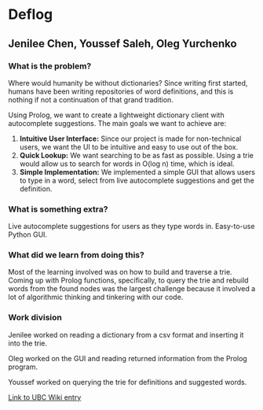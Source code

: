 # Deflog
## Jenilee Chen, Youssef Saleh, Oleg Yurchenko

### What is the problem?
Where would humanity be without dictionaries? Since writing first started, humans have been writing repositories of word definitions, and this is nothing if not a continuation of that grand tradition.

Using Prolog, we want to create a lightweight dictionary client with autocomplete suggestions. The main goals we want to achieve are:

1. **Intuitive User Interface:** Since our project is made for non-technical users, we want the UI to be intuitive and easy to use out of the box.
2. **Quick Lookup:** We want searching to be as fast as possible. Using a trie would allow us to search for words in O(log n) time, which is ideal.
3. **Simple Implementation:** We implemented a simple GUI that allows users to type in a word, select from live autocomplete suggestions and get the definition.

### What is something extra?
Live autocomplete suggestions for users as they type words in.
Easy-to-use Python GUI.

### What did we learn from doing this?
Most of the learning involved was on how to build and traverse a trie.
Coming up with Prolog functions, specifically, to query the trie and rebuild words from the found nodes was the largest challenge because it involved a lot of algorithmic thinking and tinkering with our code.

### Work division
Jenilee worked on reading a dictionary from a csv format and inserting it into the trie.

Oleg worked on the GUI and reading returned information from the Prolog program.

Youssef worked on querying the trie for definitions and suggested words.

[Link to UBC Wiki entry](https://wiki.ubc.ca/Course:CPSC312-2024/Deflog)
